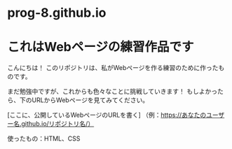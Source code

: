 # prog-8.github.io
# これはWebページの練習作品です

こんにちは！
このリポジトリは、私がWebページを作る練習のために作ったものです。

まだ勉強中ですが、これからも色々なことに挑戦していきます！
もしよかったら、下のURLからWebページを見てみてください。

[ここに、公開しているWebページのURLを書く]
（例：https://あなたのユーザー名.github.io/リポジトリ名/）

使ったもの：HTML、CSS
